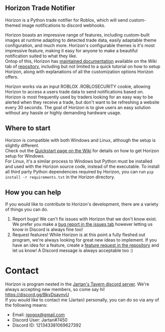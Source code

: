 ## Horizon Trade Notifier  
Horizon is a Python trade notifier for Roblox, which will send custom-themed image notifications to discord webhooks.  
  
Horizon boasts an impressive range of features, including custom-built images at runtime adapting to detected trade data, easily adaptable theme configuration, and much more. 
Horizon's configurable themes is it's most impressive feature, making it easy for anyone to make a beautiful notification suited to what they like.  
Ontop of this, Horizon has [maintained documentation](https://github.com/JartanFTW/Trade-Notifier/wiki) available on the Wiki tab of [repository](https://github.com/JartanFTW/Trade-Notifier), including but not limited to a quick tutorial on how to setup Horizon, along with explanations of all the customization options Horizon offers.  
  
Horizon works via an input ROBLOX .ROBLOSECURITY cookie, allowing Horizon to access a users trade data to send notifications based on.  
Horizon is most frequently used by traders looking for an easy way to be alerted when they receive a trade, but don't want to be refreshing a website every 30 seconds. The goal of Horizon is to give users an easy solution without any hassle or highly demanding hardware usage.  
  
## Where to start  
Horizon is compatible with both Windows and Linux, although the setup is slightly different.  
Check out the [Quickstart page on the Wiki](https://github.com/JartanFTW/Trade-Notifier/wiki/Quickstart) for details on how to get Horizon setup for Windows.  
For Linux, it's a similar process to Windows but Python must be installed and used with the Horizon source code, instead of the executable. To install all third party Python dependencies required by Horizon, you can run `pip install -r requirements.txt` in the Horizon directory.   
  
## How you can help
If you would like to contribute to Horizon's development, there are a variety of things you can do.  
1. Report bugs! We can't fix issues with Horizon that we don't know exist. We prefer you make a [bug report in the issues tab](https://github.com/JartanFTW/Trade-Notifier/issues) however letting us know in Discord is always fine too!  
2. Request features! While Horizon is at this point a fully fleshed out program, we're always looking for great new ideas to implement. If you have an idea for a feature, create a [feature request in the repository](https://github.com/JartanFTW/Trade-Notifier/issues) and let us know! A Discord message is always acceptable too :)
  
# Contact
Horizon is program nested in the [Jartan's Tavern discord server](https://discord.gg/BkvDsaynvU). We're always accepting new members, so come say hi! https://discord.gg/BkvDsaynvU  
If you would like to contact me (Jartan) personally, you can do so via any of the following means:  
* Email: jgogox@gmail.com  
* Discord User: Jartan#7450  
* Discord ID: 121343381069627392  
